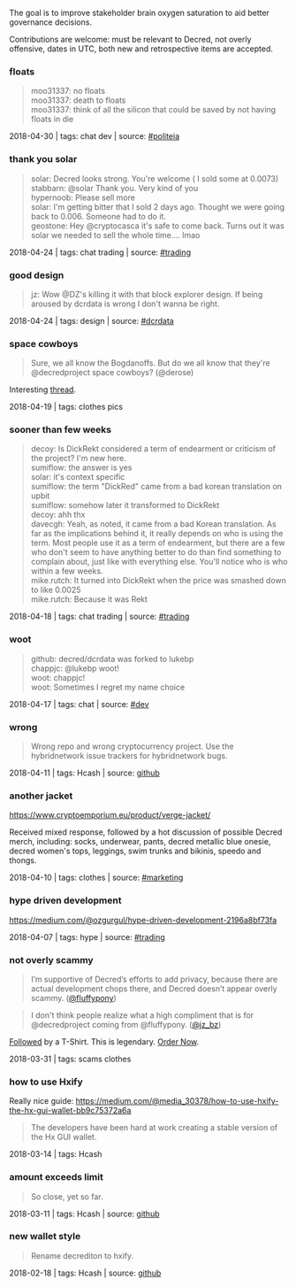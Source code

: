 The goal is to improve stakeholder brain oxygen saturation to aid better governance decisions.

Contributions are welcome: must be relevant to Decred, not overly offensive, dates in UTC, both new and retrospective items are accepted.

### floats

> moo31337: no floats\
> moo31337: death to floats\
> moo31337: think of all the silicon that could be saved by not having floats in die

2018-04-30 | tags: chat dev | source: [#politeia](https://decred.slack.com/archives/C88HEA7DK/p1525099594000711)

### thank you solar

> solar: Decred looks strong. You're welcome ( I sold some at 0.0073)\
> stabbarn: @solar Thank you. Very kind of you\
> hypernoob: Please sell more\
> solar: I'm getting bitter that I sold 2 days ago. Thought we were going back to 0.006. Someone had to do it.\
> geostone: Hey @cryptocasca it's safe to come back. Turns out it was solar we needed to sell the whole time.... lmao

2018-04-24 | tags: chat trading | source: [#trading](https://decred.slack.com/archives/C3PBR19L4/p1524574137000299)

### good design

> jz: Wow @DZ's killing it with that block explorer design. If being aroused by dcrdata is wrong I don't wanna be right.

2018-04-24 | tags: design | source: [#dcrdata](https://decred.slack.com/archives/C9FVB2ZU6/p1524506961000076)

### space cowboys

> Sure, we all know the Bogdanoffs. But do we all know that they're @decredproject space cowboys? (@derose)

Interesting [thread](https://twitter.com/derose/status/986974110113845249).

2018-04-19 | tags: clothes pics

### sooner than few weeks

> decoy: Is DickRekt considered a term of endearment or criticism of the project?  I'm new here.\
> sumiflow: the answer is yes\
> solar: it's context specific\
> sumiflow: the term "DickRed" came from a bad korean translation on upbit\
> sumiflow: somehow later it transformed to DickRekt\
> decoy: ahh thx\
> davecgh: Yeah, as noted, it came from a bad Korean translation.  As far as the implications behind it, it really depends on who is using the term.  Most people use it as a term of endearment, but there are a few who don't seem to have anything better to do than find something to complain about, just like with everything else.  You'll notice who is who within a few weeks.\
> mike.rutch: It turned into DickRekt when the price was smashed down to like 0.0025\
> mike.rutch: Because it was Rekt

2018-04-18 | tags: chat trading | source: [#trading](https://decred.slack.com/archives/C3PBR19L4/p1524020948000211)

### woot

> github: decred/dcrdata was forked to lukebp\
> chappjc: @lukebp woot!\
> woot: chappjc!\
> woot: Sometimes I regret my name choice

2018-04-17 | tags: chat | source: [#dev](https://decred.slack.com/archives/C3PV890MD/p1523927638000132)

### wrong

> Wrong repo and wrong cryptocurrency project. Use the hybridnetwork issue trackers for hybridnetwork bugs.

2018-04-11 | tags: Hcash | source: [github](https://github.com/decred/dcrd/issues/1165)

### another jacket

https://www.cryptoemporium.eu/product/verge-jacket/

Received mixed response, followed by a hot discussion of possible Decred merch, including: socks, underwear, pants, decred metallic blue onesie, decred women's tops, leggings, swim trunks and bikinis, speedo and thongs.

2018-04-10 | tags: clothes | source: [#marketing](https://decred.slack.com/archives/C5HPHMFQF/p1523376370000105)

### hype driven development

https://medium.com/@ozgurgul/hype-driven-development-2196a8bf73fa

2018-04-07 | tags: hype | source: [#trading](https://decred.slack.com/archives/C3PBR19L4/p1523136284000024)

### not overly scammy

> I’m supportive of Decred’s efforts to add privacy, because there are actual development chops there, and Decred doesn’t appear overly scammy. ([@fluffypony](https://twitter.com/fluffypony/status/979983827643838464))

> I don't think people realize what a high compliment that is for @decredproject coming from @fluffypony. ([@jz_bz](https://twitter.com/jz_bz/status/980158995003568129))

[Followed](https://twitter.com/cryptograffiti/status/980160633478901760) by a T-Shirt. This is legendary. [Order Now](https://cryptograffiti.com/collections/mens-shirts/products/not-overly-scammy?variant=12571550777386).

2018-03-31 | tags: scams clothes

### how to use Hxify

Really nice guide: https://medium.com/@media_30378/how-to-use-hxify-the-hx-gui-wallet-bb9c75372a6a

> The developers have been hard at work creating a stable version of the Hx GUI wallet.

2018-03-14 | tags: Hcash

### amount exceeds limit

> So close, yet so far.

2018-03-11 | tags: Hcash | source: [github](https://github.com/decred/testnetfaucet/issues/26)

### new wallet style

> Rename decrediton to hxify.

2018-02-18 | tags: Hcash | source: [github](https://github.com/decred/decrediton/pull/1177)
